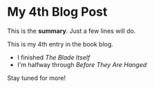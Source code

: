 # My 4th Blog Post

This is the **summary**. Just a few lines will do.

<!-- more -->

This is my 4th entry in the book blog.

- I finished *The Blade Itself*
- I'm halfway through *Before They Are Hanged*

Stay tuned for more!